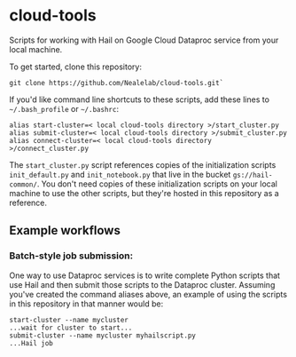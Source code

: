 # cloud-tools
Scripts for working with Hail on Google Cloud Dataproc service from your local machine.

To get started, clone this repository:
```
git clone https://github.com/Nealelab/cloud-tools.git`
```

If you'd like command line shortcuts to these scripts, add these lines to `~/.bash_profile` or `~/.bashrc`: 
```
alias start-cluster=< local cloud-tools directory >/start_cluster.py
alias submit-cluster=< local cloud-tools directory >/submit_cluster.py
alias connect-cluster=< local cloud-tools directory >/connect_cluster.py
```
The `start_cluster.py` script references copies of the initialization scripts `init_default.py` and `init_notebook.py` that live in the bucket `gs://hail-common/`. You don't need copies of these initialization scripts on your local machine to use the other scripts, but they're hosted in this repository as a reference.

## Example workflows

### Batch-style job submission:

One way to use Dataproc services is to write complete Python scripts that use Hail and then submit those scripts to the Dataproc cluster. Assuming you've created the command aliases above, an example of using the scripts in this repository in that manner would be:
```
start-cluster --name mycluster
...wait for cluster to start...
submit-cluster --name mycluster myhailscript.py
...Hail job
```
